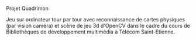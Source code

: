 Projet Quadrimon 

Jeu sur ordinateur tour par tour avec reconnaissance de cartes physiques (par vision caméra) et scène de jeu 3d d'OpenCV dans le cadre du cours de Bibliothèques de développement multimédia à Télécom Saint-Etienne. 
